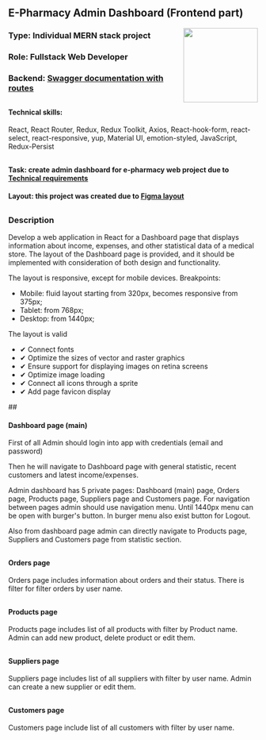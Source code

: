 <h2 align="left">E-Pharmacy Admin Dashboard (Frontend part)</h2>
<img height="150" align="right" src="https://i.giphy.com/media/v1.Y2lkPTc5MGI3NjExZXJvZDU5cHl1eWNpMWZ1bG1mMm5qNjMzMjdoOHplcTV2b2hscHNyeSZlcD12MV9pbnRlcm5hbF9naWZfYnlfaWQmY3Q9Zw/NsDgJPXkk5CK7pPYkJ/giphy.gif" />
<h3>Type: Individual MERN stack project</h3> 
<h3>Role: Fullstack Web Developer</h3>
<h3>Backend: <a href="https://backend-admin-ht2s.onrender.com/api-docs" target="_blank">Swagger documentation with routes</a></h3>

##
<h4>Technical skills:</h4>
<p>React, React Router, Redux, Redux Toolkit, Axios, React-hook-form, react-select, react-responsive, yup, Material UI, emotion-styled, JavaScript, Redux-Persist</p>

##
<h4>Task: create admin dashboard for e-pharmacy web project due to <a target="_blank" href="https://docs.google.com/spreadsheets/d/1ufIlG2HwqppnY1by3HD4l6TVGq4EoW_o8b-ubA-pQq4/edit?gid=0#gid=0">Technical requirements</a></h4>
<h4>Layout: this project was created due to <a href="https://www.figma.com/file/z1JklHHxX8kTGo3zWvlzat/Admin-dashboard?type=design&node-id=0-1&mode=design&t=HXVayV2hGgJVuVyc-0" target="_blank">Figma layout</a></h4>

##
<h3>Description</h3>
<p>Develop a web application in React for a Dashboard page that displays information about income, expenses, and other statistical data of a medical store. The layout of the Dashboard page is provided, and it should be implemented with consideration of both design and functionality.</p>
The layout is responsive, except for mobile devices. Breakpoints:
<ul>
   <li>Mobile: fluid layout starting from 320px, becomes responsive from 375px;</li>
   <li>Tablet: from 768px;</li>
   <li>Desktop: from 1440px;</li>
</ul>
The layout is valid
<ul>
<li>✔ Connect fonts</li>
<li>✔ Optimize the sizes of vector and raster graphics</li>
<li>✔ Ensure support for displaying images on retina screens</li>
<li>✔ Optimize image loading</li>
<li>✔ Connect all icons through a sprite</li>
<li>✔ Add page favicon display</li>
</ul>
##
<h4>Dashboard page (main)</h4>

<p>First of all Admin should login into app with credentials (email and password)</p>
<p>Then he will navigate to Dashboard page with general statistic, recent customers and latest income/expenses.</p>
<p>Admin dashboard has 5 private pages: Dashboard (main) page, Orders page, Products page, Suppliers page and Customers page. For navigation between pages admin should use navigation menu. Until 1440px menu can be open with burger's button. In burger menu also exist button for Logout.</p>
<p>Also from dashboard page admin can directly navigate to Products page, Suppliers and Customers page from statistic section.</p>

##
<h4>Orders page</h4>
<p>Orders page includes information about orders and their status. There is filter for filter orders by user name.</p>

##
<h4>Products page</h4>
<p>Products page includes list of all products with filter by Product name. Admin can add new product, delete product or edit them.</p>

##
<h4>Suppliers page</h4>
<p>Suppliers page includes list of all suppliers with filter by user name. Admin can create a new supplier or edit them.</p>

##
<h4>Customers page</h4>
<p>Customers page include list of all customers with filter by user name.</p>

